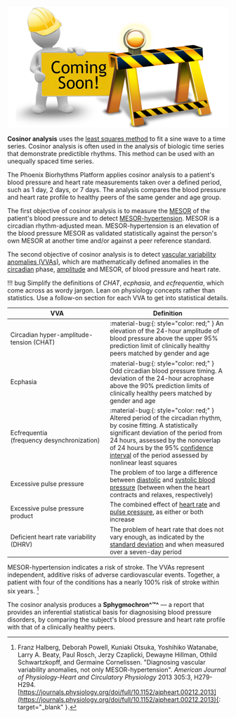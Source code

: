 ![Under Construction](../images/coming-soon-construction.png)

**Cosinor analysis** uses the [least squares method](../../glossary#least-squares) to fit a sine wave to a time series. Cosinor analysis is often used in the analysis of biologic time series that demonstrate predictible rhythms. This method can be used with an unequally spaced time series.

The Phoenix Biorhythms Platform applies cosinor analysis to a patient's blood pressure and heart rate measurements taken over a defined period, such as 1 day, 2 days, or 7 days. The analysis compares the blood pressure and heart rate profile to healthy peers of the same gender and age group.

The first objective of cosinor analysis is to measure the [MESOR](../../glossary#mesor) of the patient's blood pressure and to detect [MESOR-hypertension](../../glossary#mesor-hypertension). MESOR is a circadian rhythm-adjusted mean. MESOR-hypertension is an elevation of the blood pressure MESOR as validated statistically against the person's own MESOR at another time and/or against a peer reference standard.

The second objective of cosinor analysis is to detect [vascular variability anomalies (VVAs)](../../glossary#vascular-variability-anomaly), which are mathematically defined anomalies in the [circadian](../../glossary#circadian) phase, [amplitude](../../glossary#amplitude) and MESOR, of blood pressure and heart rate.

!!! bug
    Simplify the definitions of _CHAT_, _ecphasia_, and _ecfrequentia_, which come across as wordy jargon. Lean on physiology concepts rather than statistics. Use a follow-on section for each VVA to get into statistical details.

| VVA | Definition |
| --- | ---------- |
| Circadian hyper-amplitude-tension (CHAT) | :material-bug:{: style="color: red;" } An elevation of the 24-hour amplitude of blood pressure above the upper 95% prediction limit of clinically healthy peers matched by gender and age |
| Ecphasia | :material-bug:{: style="color: red;" } Odd circadian blood pressure timing. A deviation of the 24-hour acrophase above the 90% prediction limits of clinically healthy peers matched by gender and age | 
| Ecfrequentia<br>(frequency&nbsp;desynchronization) | :material-bug:{: style="color: red;" } Altered period of the circadian rhythm, by cosine fitting. A statistically significant deviation of the period from 24 hours, assessed by the nonoverlap of 24 hours by the 95% [confidence interval](../../glossary#confidence-interval) of the period assessed by nonlinear least squares |
| Excessive pulse pressure | The problem of too large a difference between [diastolic](../../glossary#diastolic-blood-pressure) and [systolic blood pressure](../../glossary#systolic-blood-pressure) (between when the heart contracts and relaxes, respectively) |
| Excessive pulse pressure product | The combined effect of [heart rate](../../glossary#heart-rate) and [pulse pressure](../../glossary#pulse-pressure), as either or both increase |
| Deficient heart rate variability (DHRV) | The problem of heart rate that does not vary enough, as indicated by the [standard deviation](../../glossary#standard-deviation) and when measured over a seven-day period |

MESOR-hypertension indicates a risk of stroke. The VVAs represent independent, additive risks of adverse cardiovascular events. Together, a patient with four of the conditions has a nearly 100% risk of stroke within six years. [^physiology]

The cosinor analysis produces a **Sphygmochron^&trade;^** &mdash; a report that provides an inferential statistical basis for diagnosising blood pressure disorders, by comparing the subject's blood pressure and heart rate profile with that of a clinically healthy peers.

[^cdc]: Centers for Disease Control and Prevention. "High Blood Pressure Symptoms and Causes". Website, reviewed 18 May 2021. [https://www.cdc.gov/bloodpressure/about.htm](https://www.cdc.gov/bloodpressure/about.htm){: target="_blank" }.

[^rhythmometry]: Cornelissen, Germaine. “Cosinor-based rhythmometry.” _Theoretical biology & medical modelling_ vol. 11 16. 11 Apr. 2014, doi:10.1186/1742-4682-11-16. [https://www.ncbi.nlm.nih.gov/pmc/articles/PMC3991883/pdf/1742-4682-11-16.pdf](https://www.ncbi.nlm.nih.gov/pmc/articles/PMC3991883/pdf/1742-4682-11-16.pdf){: target="_blank" }.

[^physiology]: Franz Halberg, Deborah Powell, Kuniaki Otsuka, Yoshihiko Watanabe, Larry A. Beaty, Paul Rosch, Jerzy Czaplicki, Dewayne Hillman, Othild Schwartzkopff, and Germaine Cornelissen. "Diagnosing vascular variability anomalies, not only MESOR-hypertension". _American Journal of Physiology-Heart and Circulatory Physiology_ 2013 305:3, H279-H294. [https://journals.physiology.org/doi/full/10.1152/ajpheart.00212.2013](https://journals.physiology.org/doi/full/10.1152/ajpheart.00212.2013){: target="_blank" }.
